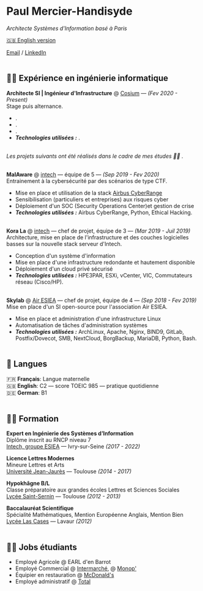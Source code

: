 # Paul Mercier-Handisyde

_Architecte Systèmes d'Information basé à Paris_ <br>

[🇬🇧 English version](https://cv.handisyde.com/) <br>

[Email](mailto:hello@handisyde.com) / [LinkedIn](https://www.linkedin.com/in/handisyde/)
<br><br>

## 👨‍💻 Expérience en ingénierie informatique

**Architecte SI | Ingénieur d'Infrastructure** @ [Cosium](https://www.cosium.com/) &mdash; _(Fev 2020 - Present)_ <br>
Stage puis alternance.
  * .
  * .
  * .
  * **_Technologies utilisées :_** .
  <br><br>

_Les projets suivants ont été réalisés dans le cadre de mes études 👨‍🎓 ._
<br><br>

**MalAware** @ [intech](https://www.intechinfo.fr/) &mdash; équipe de 5 &mdash; _(Sep 2019 - Fev 2020)_<br>
Entrainement à la cybersécurité par des scénarios de type CTF.
   * Mise en place et utilisation de la stack [Airbus CyberRange](https://airbus-cyber-security.com/fr/produits-services/prevenir/cyberrange/)
   * Sensibilisation (particuliers et entreprises) aux risques cyber
   * Déploiement d'un SOC (Security Operations Center)et gestion de crise
   * **_Technologies utilisées :_** Airbus CyberRange, Python, Ethical Hacking.
   <br><br>

**Kora La** @ [intech](https://www.intechinfo.fr/) &mdash; chef de projet, équipe de 3 &mdash; _(Mar 2019 - Juil 2019)_<br>
Architecture, mise en place de l'infrastructure et des couches logicielles basses sur la nouvelle stack serveur d'Intech.
   * Conception d'un système d'information
   * Mise en place d'une infrastructure redondante et hautement disponible
   * Déploiement d'un cloud privé sécurisé
   * **_Technologies utilisées :_** HPE3PAR, ESXi, vCenter, VIC, Commutateurs réseau (Cisco/HP).
   <br><br>

**Skylab** @ [Air ESIEA](https://www.esiea.fr/association/air-2-esiea-ivry-sur-seine/) &mdash; chef de projet, équipe de 4 &mdash; _(Sep 2018 - Fev 2019)_<br>
Mise en place d'un SI open-source pour l'association Air ESIEA.
   * Mise en place et administration d'une infrastructure Linux
   * Automatisation de tâches d'administration systèmes
   * **_Technologies utilisées :_** ArchLinux, Apache, Nginx, BIND9, GitLab, Postfix/Dovecot, SMB, NextCloud, BorgBackup, MariaDB, Python, Bash.
   <br><br>

## 💬 Langues

🇫🇷 **Français**: Langue maternelle <br>
🇬🇧 **English**: C2 &mdash; score TOEIC 985 &mdash; pratique quotidienne <br>
🇩🇪 **German**: B1
<br><br>

## 👨‍🎓 Formation

**Expert en Ingénierie des Systèmes d’Information**<br>
Diplôme inscrit au RNCP niveau 7<br>
[Intech, groupe ESIEA](https://www.intechinfo.fr/) &mdash; Ivry-sur-Seine _(2017 - 2022)_ <br>

**Licence Lettres Modernes**<br>
Mineure Lettres et Arts<br>
[Université Jean-Jaurès](https://www.univ-tlse2.fr/accueil/formation-insertion/licence-lettres-modernes) &mdash; Toulouse _(2014 - 2017)_

**Hypokhâgne B/L**<br>
Classe préparatoire aux grandes écoles Lettres et Sciences Sociales<br>
[Lycée Saint-Sernin](https://saint-sernin.mon-ent-occitanie.fr/classes-preparatoires-bl-lss/presentation-de-la-filere-bl/) &mdash; Toulouse _(2012 - 2013)_

**Baccalauréat Scientifique**<br>
Spécialité Mathématiques, Mention Européenne Anglais, Mention Bien<br>
[Lycée Las Cases](https://las-cases.mon-ent-occitanie.fr/) &mdash; Lavaur _(2012)_
<br><br>

## 👨‍🔧 Jobs étudiants

* Employé Agricole @ EARL d'en Barrot
* Employé Commercial @ [Intermarché](https://www.intermarche.com), @ [Monop'](https://www.monoprix.fr)
* Équipier en restauration @ [McDonald's](https://www.mcdonalds.fr)
* Employé administratif @ [Total](https://www.totalenergies.fr)
  <br><br>